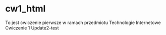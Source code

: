 ﻿cw1_html
========

To jest ćwiczenie pierwsze w ramach przedmiotu Technologie Internetowe
Cwiczenie 1
Update2-test